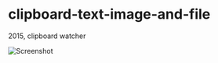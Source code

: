 # clipboard-text-image-and-file
2015, clipboard watcher

![Screenshot](https://github.com/mustafauzun0/clipboard-text-image-and-file/blob/master/screenshots/copyboard.png)
